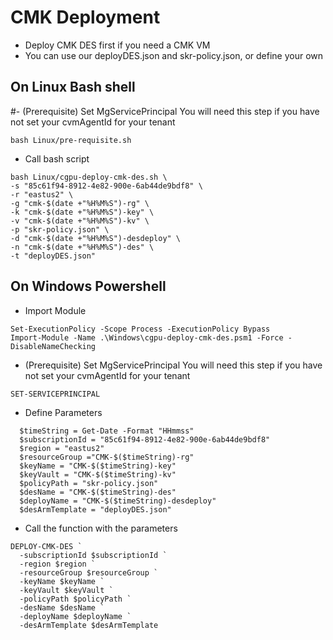 # CMK Deployment

- Deploy CMK DES first if you need a CMK VM
- You can use our deployDES.json and skr-policy.json, or define your own

## On Linux Bash shell

#- (Prerequisite) Set MgServicePrincipal
You will need this step if you have not set your cvmAgentId for your tenant
```
bash Linux/pre-requisite.sh
```

- Call bash script
```
bash Linux/cgpu-deploy-cmk-des.sh \
-s "85c61f94-8912-4e82-900e-6ab44de9bdf8" \
-r "eastus2" \
-g "cmk-$(date +"%H%M%S")-rg" \
-k "cmk-$(date +"%H%M%S")-key" \
-v "cmk-$(date +"%H%M%S")-kv" \
-p "skr-policy.json" \
-d "cmk-$(date +"%H%M%S")-desdeploy" \
-n "cmk-$(date +"%H%M%S")-des" \
-t "deployDES.json"
```

## On Windows Powershell

- Import Module
```
Set-ExecutionPolicy -Scope Process -ExecutionPolicy Bypass
Import-Module -Name .\Windows\cgpu-deploy-cmk-des.psm1 -Force -DisableNameChecking
```

- (Prerequisite) Set MgServicePrincipal
You will need this step if you have not set your cvmAgentId for your tenant
```
SET-SERVICEPRINCIPAL
```

- Define Parameters
```
  $timeString = Get-Date -Format "HHmmss"
  $subscriptionId = "85c61f94-8912-4e82-900e-6ab44de9bdf8"
  $region = "eastus2"
  $resourceGroup ="CMK-$($timeString)-rg"
  $keyName = "CMK-$($timeString)-key"
  $keyVault = "CMK-$($timeString)-kv"
  $policyPath = "skr-policy.json"
  $desName = "CMK-$($timeString)-des"
  $deployName = "CMK-$($timeString)-desdeploy"
  $desArmTemplate = "deployDES.json"
```

- Call the function with the parameters
```
DEPLOY-CMK-DES `
  -subscriptionId $subscriptionId `
  -region $region `
  -resourceGroup $resourceGroup `
  -keyName $keyName `
  -keyVault $keyVault `
  -policyPath $policyPath `
  -desName $desName `
  -deployName $deployName `
  -desArmTemplate $desArmTemplate
```
